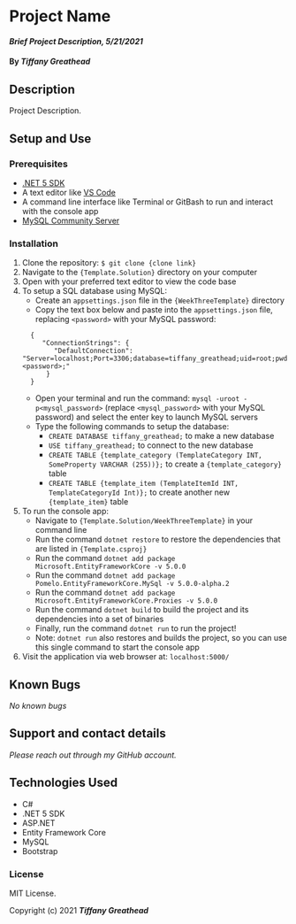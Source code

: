 # Project Name

#### _Brief Project Description, 5/21/2021_

#### By _**Tiffany Greathead**_

## Description

Project Description.

## Setup and Use

### Prerequisites

- [.NET 5 SDK](https://dotnet.microsoft.com/download/dotnet/5.0)
- A text editor like [VS Code](https://code.visualstudio.com/)
- A command line interface like Terminal or GitBash to run and interact with the console app
- [MySQL Community Server](https://dev.mysql.com/downloads/file/?id=484914)

### Installation

1. Clone the repository: `$ git clone {clone link}`
2. Navigate to the `{Template.Solution}` directory on your computer
3. Open with your preferred text editor to view the code base
4. To setup a SQL database using MySQL:
   - Create an `appsettings.json` file in the `{WeekThreeTemplate}` directory
   - Copy the text box below and paste into the `appsettings.json` file, replacing `<password>` with your MySQL password:
   ```
     {
        "ConnectionStrings": {
           "DefaultConnection": "Server=localhost;Port=3306;database=tiffany_greathead;uid=root;pwd=<password>;"
         }
     }
   ```
   - Open your terminal and run the command: `mysql -uroot -p<mysql_password>` (replace `<mysql_password>` with your MySQL password) and select the enter key to launch MySQL servers
   - Type the following commands to setup the database:
     - `CREATE DATABASE tiffany_greathead;` to make a new database
     - `USE tiffany_greathead;` to connect to the new database
     - `CREATE TABLE {template_category (TemplateCategory INT, SomeProperty VARCHAR (255))};` to create a `{template_category}` table
     - `CREATE TABLE {template_item (TemplateItemId INT, TemplateCategoryId Int)};` to create another new `{template_item}` table
5. To run the console app:
   - Navigate to `{Template.Solution/WeekThreeTemplate}` in your command line
   - Run the command `dotnet restore` to restore the dependencies that are listed in `{Template.csproj}`
   - Run the command `dotnet add package Microsoft.EntityFrameworkCore -v 5.0.0`
   - Run the command `dotnet add package Pomelo.EntityFrameworkCore.MySql -v 5.0.0-alpha.2`
   - Run the command `dotnet add package Microsoft.EntityFrameworkCore.Proxies -v 5.0.0`
   - Run the command `dotnet build` to build the project and its dependencies into a set of binaries
   - Finally, run the command `dotnet run` to run the project!
   - Note: `dotnet run` also restores and builds the project, so you can use this single command to start the console app
6. Visit the application via web browser at: `localhost:5000/`

## Known Bugs

_No known bugs_

## Support and contact details

_Please reach out through my GitHub account._

## Technologies Used

- C#
- .NET 5 SDK
- ASP.NET
- Entity Framework Core
- MySQL
- Bootstrap

### License

MIT License.

Copyright (c) 2021 **_Tiffany Greathead_**
